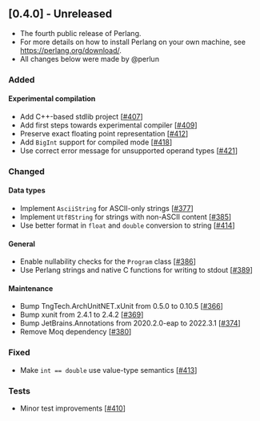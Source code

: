 ## [0.4.0] - Unreleased
- The fourth public release of Perlang.
- For more details on how to install Perlang on your own machine, see https://perlang.org/download/.
- All changes below were made by @perlun

### Added
#### Experimental compilation
- Add C++-based stdlib project [[#407][407]]
- Add first steps towards experimental compiler [[#409][409]]
- Preserve exact floating point representation [[#412][412]]
- Add `BigInt` support for compiled mode [[#418][418]]
- Use correct error message for unsupported operand types [[#421][421]]

### Changed
#### Data types
- Implement `AsciiString` for ASCII-only strings [[#377][377]]
- Implement `Utf8String` for strings with non-ASCII content [[#385][385]]
- Use better format in `float` and `double` conversion to string [[#414][414]]

#### General
- Enable nullability checks for the `Program` class [[#386][386]]
- Use Perlang strings and native C functions for writing to stdout [[#389][389]]

#### Maintenance
- Bump TngTech.ArchUnitNET.xUnit from 0.5.0 to 0.10.5 [[#366][366]]
- Bump xunit from 2.4.1 to 2.4.2 [[#369][369]]
- Bump JetBrains.Annotations from 2020.2.0-eap to 2022.3.1 [[#374][374]]
- Remove Moq dependency [[#380][380]]

### Fixed
- Make `int == double` use value-type semantics [[#413][413]]

### Tests
- Minor test improvements [[#410][410]]

[366]: https://github.com/perlang-org/perlang/pull/366
[369]: https://github.com/perlang-org/perlang/pull/369
[374]: https://github.com/perlang-org/perlang/pull/374
[377]: https://github.com/perlang-org/perlang/pull/377
[380]: https://github.com/perlang-org/perlang/pull/380
[385]: https://github.com/perlang-org/perlang/pull/385
[386]: https://github.com/perlang-org/perlang/pull/386
[389]: https://github.com/perlang-org/perlang/pull/389
[407]: https://github.com/perlang-org/perlang/pull/407
[409]: https://github.com/perlang-org/perlang/pull/409
[410]: https://github.com/perlang-org/perlang/pull/410
[412]: https://github.com/perlang-org/perlang/pull/412
[413]: https://github.com/perlang-org/perlang/pull/413
[414]: https://github.com/perlang-org/perlang/pull/414
[418]: https://github.com/perlang-org/perlang/pull/418
[421]: https://github.com/perlang-org/perlang/pull/421
